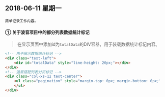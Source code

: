## 2018-06-11 星期一
    简单记录工作内容。

#### ① 关于波音项目中的部分列表数据统计标记
> 在显示页面中添加id为`totalData`的DIV容器，用于装载数据统计标记内容。
```Html
<!-- 用于展示数据统计标记 -->
<div class="text-left">
    <div id="totalData" style="line-height: 20px;"></div>
</div>
<!-- 通常搭配列表分页标记 -->
<div class="col-xs-12 text-center">
    <ul class="pagination" style="margin-top: 0px; margin-bottom: 0px;" id="accessMhPagination">
    </ul>
</div>
```